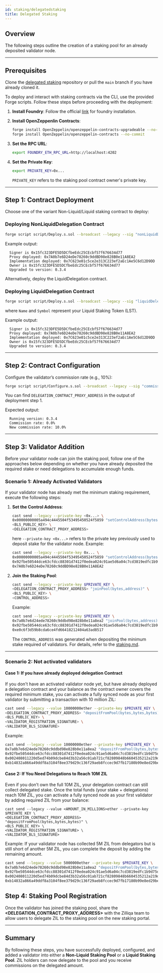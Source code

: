 ```yaml
---
id: staking/delegatedstaking
title: Delegated Staking
---
```


## Overview

The following steps outline the creation of a staking pool for an already deposited validator node.

---

## Prerequisites

Clone the [delegated staking](https://github.com/zilliqa/delegated_staking) repository or pull the `main` branch if you have already cloned it.

To deploy and interact with staking contracts via the CLI, use the provided Forge scripts. Follow these steps before proceeding with the deployment:

1. **Install Foundry**:
   Follow the official [link](https://book.getfoundry.sh/getting-started/installation) for foundry installation.

2. **Install OpenZeppenlin Contracts**:
   ```bash
   forge install OpenZeppelin/openzeppelin-contracts-upgradeable --no-commit
   forge install OpenZeppelin/openzeppelin-contracts --no-commit
   ```
3. **Set the RPC URL**:
   ```bash
   export FOUNDRY_ETH_RPC_URL=http://localhost:4202
   ```
4. **Set the Private Key**:
   ```bash
   export PRIVATE_KEY=0x...
   ```
   `PRIVATE_KEY` refers to the staking pool contract owner's private key.

---


## Step 1: Contract Deployment
Choose one of the variant Non-Liquid/Liquid staking contract to deploy:

### Deploying **NonLiquidDelegation** Contract

```bash
forge script script/Deploy.s.sol --broadcast --legacy --sig "nonLiquidDelegation()"
```

Example output:

```
  Signer is 0x15fc323DFE5D5DCfbeEdc25CEcbf57f676634d77
  Proxy deployed: 0x7A0b7e6D24eDe78260c9ddBD98e828B0e11A8EA2
  Implementation deployed: 0x7C623e01c5ce2e313C223ef2aEc1Ae5C6d12D9DD
  Owner is 0x15fc323DFE5D5DCfbeEdc25CEcbf57f676634d77
  Upgraded to version: 0.3.4
```

Alternatively, deploy the LiquidDelegation contract.

### Deploying **LiquidDelegation** Contract

```bash
forge script script/Deploy.s.sol --broadcast --legacy --sig "liquidDelegation(string,string)" Name Symbol
```
where `Name` and `Symbol` represent your Liquid Staking Token (LST).


Example output:

```
  Signer is 0x15fc323DFE5D5DCfbeEdc25CEcbf57f676634d77
  Proxy deployed: 0x7A0b7e6D24eDe78260c9ddBD98e828B0e11A8EA2
  Implementation deployed: 0x7C623e01c5ce2e313C223ef2aEc1Ae5C6d12D9DD
  Owner is 0x15fc323DFE5D5DCfbeEdc25CEcbf57f676634d77
  Upgraded to version: 0.3.4
```

 

---

## Step 2: Contract Configuration

Configure the validator’s commission rate (e.g., 10%):

```bash
forge script script/Configure.s.sol --broadcast --legacy --sig "commissionRate(address payable, uint16)" <DELEGATION_CONTRACT_PROXY_ADDRESS> 1000
```

You can find `DELEGATION_CONTRACT_PROXY_ADDRESS` in the output of deployment step 1.

Expected output:

```
  Running version: 0.3.4
  Commission rate: 0.0%
  New commission rate: 10.0%
```

---

## Step 3: Validator Addition

Before your validator node can join the staking pool, follow one of the approaches below depending on 
whether you have already deposited the required stake or need delegations to accumulate enough funds.

### Scenario 1: Already Activated Validators
If your validator node has already met the minimum staking requirement, execute the following steps:


1. **Set the Control Address**:
   ```bash
   cast send --legacy --private-key <0x...> \
   0x00000000005a494c4445504f53495450524f5859 "setControlAddress(bytes,address)" \
   <BLS_PUBLIC_KEY> \
   <DELEGATION_CONTRACT_PROXY_ADDRESS>
   ```
   here `--private-key <0x...>` refers to the private key previously used to deposit stake for the validator node.
   Example:
   ```bash
   cast send --legacy --private-key 0x... \
   0x00000000005a494c4445504f53495450524f5859 "setControlAddress(bytes,address)" \
   0x92fbe50544dce63cfdcc88301d7412f0edea024c91ae5d6a04c7cd3819edfc1b9d75d9121080af12e00f054d221f876c \
   0x7A0b7e6D24eDe78260c9ddBD98e828B0e11A8EA2
   ```
2. **Join the Staking Pool**:
   ```bash
   cast send --legacy --private-key $PRIVATE_KEY \
   <DELEGATION_CONTRACT_PROXY_ADDRESS> "joinPool(bytes,address)" \
   <BLS_PUBLIC_KEY> \
   <CONTROL_ADDRESS>
   ```
   Example:
   ```bash
   cast send --legacy --private-key $PRIVATE_KEY \
   0x7a0b7e6d24ede78260c9ddbd98e828b0e11a8ea2 "joinPool(bytes,address)" \
   0x92fbe50544dce63cfdcc88301d7412f0edea024c91ae5d6a04c7cd3819edfc1b9d75d9121080af12e00f054d221f876c \
   0xe0c6f3d59b8cda6ce4fd66418212404a63ad8517
   ```
   The `CONTROL_ADDRESS` was generated when depositing the minimum stake required of validators. 
   For details, refer to the [staking.md](https://github.com/Zilliqa/zq2/blob/main/z2/docs/staking.md#generating-required-values).

---

### Scenario 2: Not activated validators 

#### Case 1: If you have already deployed delegation Contract
If you don't have an activated validator node yet, but have already deployed a delegation contract and your balance as the contract owner covers the required minimum stake, you can activate a fully synced node as your first validator by submitting a transaction with 10 million ZIL:
```bash
cast send --legacy --value 10000000ether --private-key $PRIVATE_KEY \
<DELEGATION_CONTRACT_PROXY_ADDRESS> "depositFromPool(bytes,bytes,bytes)" \
<BLS_PUBLIC_KEY> \
<VALIDATOR_REGISTRATION_SIGNATURE> \
<VALIDATOR_BLS_SIGNATURE>
```
Example:
```bash
cast send --legacy --value 10000000ether --private-key $PRIVATE_KEY \
0x7a0b7e6d24ede78260c9ddbd98e828b0e11a8ea2 "depositFromPool(bytes,bytes,bytes)" \
0x92fbe50544dce63cfdcc88301d7412f0edea024c91ae5d6a04c7cd3819edfc1b9d75d9121080af12e00f054d221f876c \
0x002408011220d5ed74b09dcbe84d3b32a56c01ab721cf82809848b6604535212a219d35c412f \
0xb14832a866a49ddf8a3104f8ee379d29c136f29aeb8fccec9d7fb17180b99e8ed29bee2ada5ce390cb704bc6fd7f5ce814f914498376c4b8bc14841a57ae22279769ec8614e2673ba7f36edc5a4bf5733aa9d70af626279ee2b2cde939b4bd8a
```

#### Case 2: If You Need Delegations to Reach 10M ZIL
Even if you don’t own the full 10M ZIL, your delegation contract can still collect delegated stake. Once the total funds (your stake + delegations) reach 10M ZIL, you can activate a fully synced node as your first validator by adding required ZIL from your balance:
```
cast send --legacy --value <AMOUNT_IN_MILLIONS>ether --private-key $PRIVATE_KEY \
<DELEGATION_CONTRACT_PROXY_ADDRESS> "depositFromPool(bytes,bytes,bytes)" \
<BLS_PUBLIC_KEY> \
<VALIDATOR_REGISTRATION_SIGNATURE> \
<VALIDATOR_BLS_SIGNATURE>
```
Example: If your validator node has collected 5M ZIL from delegators but is still short of another 5M ZIL, you can complete the deposit by adding the remaining amount.
```bash
cast send --legacy --value 5000000ether --private-key $PRIVATE_KEY \
0x7a0b7e6d24ede78260c9ddbd98e828b0e11a8ea2 "depositFromPool(bytes,bytes,bytes)" \
0x92fbe50544dce63cfdcc88301d7412f0edea024c91ae5d6a04c7cd3819edfc1b9d75d9121080af12e00f054d221f876c \
0x002408011220d5ed74b09dcbe84d3b32a56c01ab721cf82809848b6604535212a219d35c412f \
0xb14832a866a49ddf8a3104f8ee379d29c136f29aeb8fccec9d7fb17180b99e8ed29bee2ada5ce390cb704bc6fd7f5ce814f914498376c4b8bc14841a57ae22279769ec8614e2673ba7f36edc5a4bf5733aa9d70af626279ee2b2cde939b4bd8a
```



## Step 4: Staking Pool Registration

 Once the validator has joined the staking pool, share the 
 **<DELEGATION_CONTRACT_PROXY_ADDRESS>** with the Zilliqa team to allow users
 to delegate ZIL to the staking pool on the new staking portal.

---

## Summary

By following these steps, you have successfully deployed, configured, and added
a validator into either a **Non-Liquid Staking Pool** or a **Liquid Staking Pool**.
ZIL holders can now delegate to the pool and you receive commissions on the delegated amount.
